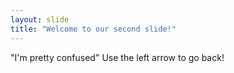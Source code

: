 ```yaml
---
layout: slide
title: "Welcome to our second slide!"
---
```

"I'm pretty confused"
Use the left arrow to go back!
